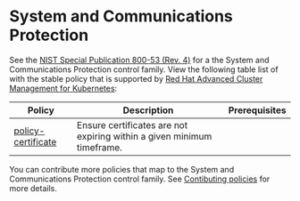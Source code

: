 # System and Communications Protection

See the [NIST Special Publication 800-53 (Rev. 4)](https://nvd.nist.gov/800-53/Rev4/control/SC-1) for a the System and Communications Protection control family. View the following table list of with the stable policy that is supported by [Red Hat Advanced Cluster Management for Kubernetes](https://access.redhat.com/documentation/en-us/red_hat_advanced_cluster_management_for_kubernetes/2.1/html/security/security#managing-certificate-policies):

Policy  | Description | Prerequisites
------- | ----------- | -------------
[policy-certificate](./policy-certificate.yaml) | Ensure certificates are not expiring within a given minimum timeframe. |

You can contribute more policies that map to the System and Communications Protection control family. See [Contibuting policies](https://github.com/open-cluster-management/policy-collection/blob/master/docs/CONTRIBUTING.md) for more details.
